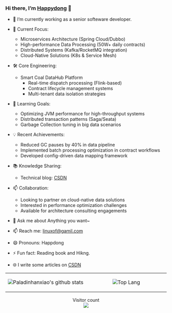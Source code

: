 ### Hi there, I’m [Happydong](https://happydong.github.io/) 👋

- 👯 I’m currently working as a senior softeware developer.
- 🔭 Current Focus: 
  - Microservices Architecture (Spring Cloud/Dubbo) 
  - High-performance Data Processing (50W+ daily contracts)
  - Distributed Systems (Kafka/RocketMQ integration)
  - Cloud-Native Solutions (K8s & Service Mesh)

- 🛠 Core Engineering:
  - Smart Coal DataHub Platform
    - Real-time dispatch processing (Flink-based)
    - Contract lifecycle management systems
    - Multi-tenant data isolation strategies
  
- 🌱 Learning Goals:
  - Optimizing JVM performance for high-throughput systems
  - Distributed transaction patterns (Saga/Seata)
  - Garbage Collection tuning in big data scenarios

- 💡 Recent Achievements:
  - Reduced GC pauses by 40% in data pipeline
  - Implemented batch processing optimization in contract workflows
  - Developed config-driven data mapping framework

- 📚 Knowledge Sharing:
  - Technical blog: [CSDN](https://blog.csdn.net/zlfwhz)

- 📫 Collaboration:
  - Looking to partner on cloud-native data solutions
  - Interested in performance optimization challenges
  - Available for architecture consulting engagements
    
- 💬 Ask me about Anything you want~
- 📫 Reach me: linuxof@gamil.com
- 😄 Pronouns: Happdong
- ⚡ Fun fact: Reading book and Hikng.
- 🌐 I write some articles on [CSDN](https://blog.csdn.net/zlfwhz)

<table width="700px">
<tr>
<td align="center" valign="middle" width="50%">

![Paladinhanxiao's github stats](https://github-readme-stats.vercel.app/api?username=Happydong&&show_icons=true&&title_color=1abc9c&&icon_color=1abc9c)

</td>
<td align="center" valign="middle" width="50%">

![Top Lang](https://github-readme-stats.vercel.app/api/top-langs/?username=Happydong&layout=compact)

</td>
</tr>
</table>

<p align="center"> 
  Visitor count<br>
  <img src="https://profile-counter.glitch.me/Happydong/count.svg" />
</p>
